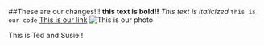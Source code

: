 ##These are our changes!!!
**this text is bold!!**
*This text is italicized*
```this is our code```
[This is our link](http://www.google.com)
![This is our photo](https://github.com/tedsf/phase-0-gps-1/blob/master/Capture.PNG)


This is Ted and Susie!!
